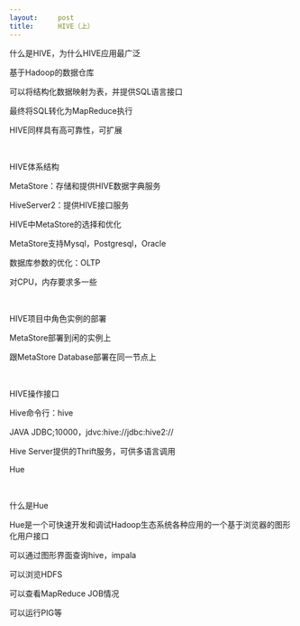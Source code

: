 ```yaml
---
layout:     post
title:      HIVE（上）
---
```

<div id="article_content" class="article_content clearfix csdn-tracking-statistics" data-pid="blog" data-mod="popu_307" data-dsm="post">
								            <link rel="stylesheet" href="https://csdnimg.cn/release/phoenix/template/css/ck_htmledit_views-f76675cdea.css">
						<div class="htmledit_views" id="content_views">
                
<p>什么是HIVE，为什么HIVE应用最广泛</p>
<p><span></span>基于Hadoop的数据仓库</p>
<p><span></span>可以将结构化数据映射为表，并提供SQL语言接口</p>
<p><span></span>最终将SQL转化为MapReduce执行</p>
<p><span></span>HIVE同样具有高可靠性，可扩展</p>
<p><br></p>
<p>HIVE体系结构</p>
<p><span></span>MetaStore：存储和提供HIVE数据字典服务</p>
<p><span></span>HiveServer2：提供HIVE接口服务</p>
<p><span></span></p>
<p>HIVE中MetaStore的选择和优化</p>
<p><span></span>MetaStore支持Mysql，Postgresql，Oracle</p>
<p><span></span>数据库参数的优化：OLTP</p>
<p><span></span>对CPU，内存要求多一些</p>
<p><br></p>
<p>HIVE项目中角色实例的部署</p>
<p><span></span>MetaStore部署到闲的实例上</p>
<p><span></span>跟MetaStore Database部署在同一节点上</p>
<p><br></p>
<p>HIVE操作接口</p>
<p><span></span>Hive命令行：hive</p>
<p><span></span>JAVA JDBC;10000，jdvc:hive://jdbc:hive2://</p>
<p><span></span>Hive Server提供的Thrift服务，可供多语言调用</p>
<p><span></span>Hue</p>
<p><br></p>
<p>什么是Hue</p>
<p><span></span>Hue是一个可快速开发和调试Hadoop生态系统各种应用的一个基于浏览器的图形化用户接口</p>
<p><span></span>可以通过图形界面查询hive，impala</p>
<p><span></span>可以浏览HDFS</p>
<p><span></span>可以查看MapReduce JOB情况</p>
<p><span></span>可以运行PIG等</p>
            </div>
                </div>